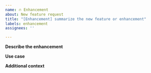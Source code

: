 ```yaml
---
name: 🔥 Enhancement
about: New feature request
title: "[Enhancement] summarize the new feature or enhancement"
labels: enhancement
assignees: ''

---
```


**Describe the enhancement**  
<!-- A clear and concise description of what you would like added or changed. -->

**Use case**  
<!-- Tell us how you or others will use this new feature or change to an existing feature. --> 

**Additional context**
<!-- Add any other context about the enhancement here. -->
